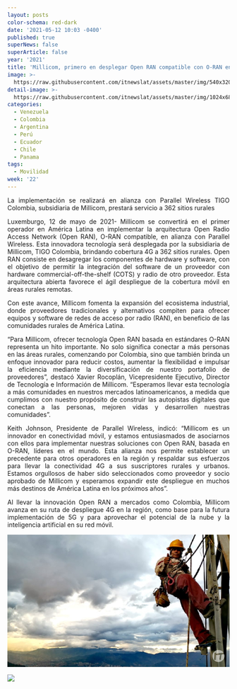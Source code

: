 ```yaml
---
layout: posts
color-schema: red-dark
date: '2021-05-12 10:03 -0400'
published: true
superNews: false
superArticle: false
year: '2021'
title: 'Millicom, primero en desplegar Open RAN compatible con O-RAN en América Latina'
image: >-
  https://raw.githubusercontent.com/itnewslat/assets/master/img/540x320/Antenas-Milicom-p.jpg
detail-image: >-
  https://raw.githubusercontent.com/itnewslat/assets/master/img/1024x680/Antenas-Milicom-g.jpg
categories:
  - Venezuela
  - Colombia
  - Argentina
  - Perú
  - Ecuador
  - Chile
  - Panama
tags:
  - Movilidad
week: '22'
---
```

<p style="text-align: justify;">La implementación se realizará en alianza con Parallel Wireless TIGO Colombia, subsidiaria de Millicom, prestará servicio a 362 sitios rurales</p>
<p style="text-align: justify;">Luxemburgo, 12 de mayo de 2021- Millicom se convertirá en el primer operador en América Latina en implementar la arquitectura Open Radio Access Network (Open RAN), O-RAN compatible, en alianza con Parallel Wireless. Esta innovadora tecnología será desplegada por la subsidiaria de Millicom, TIGO Colombia, brindando cobertura 4G a 362 sitios rurales. Open RAN consiste en desagregar los componentes de hardware y software, con el objetivo de permitir la integración del software de un proveedor con hardware commercial-off-the-shelf (COTS) y radio de otro proveedor. Esta arquitectura abierta favorece el ágil despliegue de la cobertura móvil en áreas rurales remotas.</p>
<p style="text-align: justify;">Con este avance, Millicom fomenta la expansión del ecosistema industrial, donde proveedores tradicionales y alternativos compiten para ofrecer equipos y software de redes de acceso por radio (RAN), en beneficio de las comunidades rurales de América Latina.</p>
<p style="text-align: justify;">“Para Millicom, ofrecer tecnología Open RAN basada en estándares O-RAN representa un hito importante. No solo significa conectar a más personas en las áreas rurales, comenzando por Colombia, sino que también brinda un enfoque innovador para reducir costos, aumentar la flexibilidad e impulsar la eficiencia mediante la diversificación de nuestro portafolio de proveedores”, destacó Xavier Rocoplán, Vicepresidente Ejecutivo, Director de Tecnología e Información de Millicom. “Esperamos llevar esta tecnología a más comunidades en nuestros mercados latinoamericanos, a medida que cumplimos con nuestro propósito de construir las autopistas digitales que conectan a las personas, mejoren vidas y desarrollen nuestras comunidades”.</p>
<p style="text-align: justify;">Keith Johnson, Presidente de Parallel Wireless, indicó: “Millicom es un innovador en conectividad móvil, y estamos entusiasmados de asociarnos con ellos para implementar nuestras soluciones con Open RAN, basada en O-RAN, líderes en el mundo. Esta alianza nos permite establecer un precedente para otros operadores en la región y respaldar sus esfuerzos para llevar la conectividad 4G a sus suscriptores rurales y urbanos. Estamos orgullosos de haber sido seleccionados como proveedor y socio aprobado de Millicom y esperamos expandir este despliegue en muchos más destinos de América Latina en los próximos años”.</p>
<p style="text-align: justify;">Al llevar la innovación Open RAN a mercados como Colombia, Millicom avanza en su ruta de despliegue 4G en la región, como base para la futura implementación de 5G y para aprovechar el potencial de la nube y la inteligencia artificial en su red móvil.</p>

![](https://raw.githubusercontent.com/itnewslat/assets/master/img/540x320/Antenas-Milicom-p.jpg)

<img src="https://tracker.metricool.com/c3po.jpg?hash=56f88a41e39ab42c063cc51676587a04"/>
